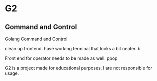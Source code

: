 # G2
## Gommand and Gontrol
Golang Command and Control

clean up frontend. have working terminal that looks a bit neater. b

Front end for operator needs to be made as well.
ppop

G2 is a project made for educational purposes. I are not responsible for usage. 
